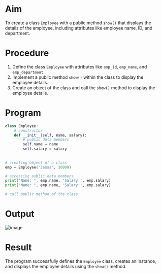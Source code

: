 # Aim
To create a class `Employee` with a public method `show()` that displays the details of the employee, including attributes like employee name, ID, and department.

# Procedure
1. Define the class `Employee` with attributes like `emp_id`, `emp_name`, and `emp_department`.
2. Implement a public method `show()` within the class to display the employee details.
3. Create an object of the class and call the `show()` method to display the employee details.
# Program
```python
class Employee:
    # constructor
    def __init__(self, name, salary):
        # public data members
        self.name = name
        self.salary = salary
        
        
# creating object of a class
emp = Employee('Jessa', 10000)

# accessing public data members
print("Name: ", emp.name, 'Salary:', emp.salary)
print("Name: ", emp.name, 'Salary:', emp.salary)

# call public method of the class

```

# Output

![image](https://github.com/user-attachments/assets/a7f4b666-6652-4a92-a598-9c0ccf175b0e)

# Result
The program successfully defines the `Employee` class, creates an instance, and displays the employee details using the `show()` method.

